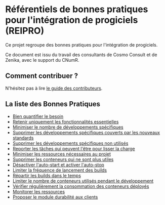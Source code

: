 # Référentiels de bonnes pratiques pour l'intégration de progiciels (REIPRO)

Ce projet regroupe des bonnes pratiques pour l'intégration de progiciels.

Ce document est issu du travail des consultants de Cosmo Consult et de Zenika, avec le support du CNumR.

## Comment contribuer ?

N'hésitez pas à lire [le guide des contributeurs](CONTRIBUTING.md).

## La liste des Bonnes Pratiques

* [Bien quantifier le besoin ](practices/01_bien-quantifier-le-besoin.md)
* [Retenir uniquement les fonctionnalités essentielles](practices/02_ne-retenir-que-les-fonctionnalites-essentielles.md)
* [Minimiser le nombre de développements spécifiques](practices/03_minimiser-le-nombre-de-developpements-specifiques.md)
* [Supprimer les développements spécifiques couverts par les nouveaux standards](practices/04_supprimer-les-developpements-specifiques-inclus-dans-les-nouveaux-standards.md)
* [Supprimer les développements spécifiques non utilisés](practices/05_supprimer-les-developpements-specifiques-non-utilises.md)
* [Reporter les tâches qui peuvent l'être pour lisser la charge](practices/06_lisser-la-charge.md)
* [Minimiser les ressources nécessaires au projet](practices/07_minimiser-les-ressources-necessaires-au-projet.md)
* [Supprimer les conteneurs qui ne sont plus utiles](practices/08_supprimer-les-conteneurs-qui-ne-sont-plus-utiles.md)
* [Désactiver l'auto-start et activer l'auto-stop](practices/09_desactiver-l_autostart-et-activer-l_auto-stop.md)
* [Limiter la fréquence de lancement des builds](practices/10_limiter-la-frequence-de-lancement-des-builds.md)
* [Répartir les builds dans le temps](practices/11_repartir-les-builds-dans-le-temps.md)
* [Limiter le nombre de conteneurs utilisés pendant le développement](practices/12_limiter-le-nombre-de-conteneurs-utilises-pendant-le-developpement.md)
* [Vérifier régulièrement la consommation des conteneurs déployés](practices/13_verifier-regulierement-la-consommation-des-conteneurs-deployes.md)
* [Monitorer les ressources](practices/14_monitorer-des-ressources.md)
* [Proposer le module durabilité aux clients](practices/15_proposer-le-module-durabilite-aux-clients.md)
